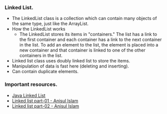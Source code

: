 ### Linked List.
* The LinkedList class is a collection which can contain many objects of the same type, just like the ArrayList.
* How the LinkedList works
  * The LinkedList stores its items in "containers." The list has a link to the first container and each container has a link to the next container in the list. To add an element to the list, the element is placed into a new container and that container is linked to one of the other containers in the list.
* Linked list class uses doubly linked list to store the items.
* Manipulation of data is fast here (deleting and inserting).
* Can contain duplicate elements.

### Important resources.
* <a href="https://www.w3schools.com/java/java_linkedlist.asp">Java Linked List<a/>
* <a href="https://www.youtube.com/watch?v=NgphSe8Cdr8">Linked list part-01 - Anisul Islam </a>
* <a href="https://www.youtube.com/watch?v=ShbLRIUhaKc">Linked list part-02 - Anisul Islam </a>